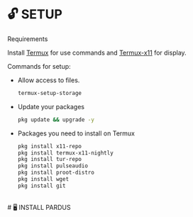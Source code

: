 <!-- PARDUS ON ANDROID -->
# 🔓 SETUP <a name=setup></a> 

Requirements

Install [Termux](https://github.com/termux/termux-app/releases/tag/v0.118.0) for use commands and [Termux-x11](https://github.com/termux/termux-x11/releases/tag/nightly) for display.

Commands for setup:

* Allow access to files. 
  ```sh
  termux-setup-storage 
  ```
* Update your packages
   ```sh
  pkg update && upgrade -y
   ```
* Packages you need to install on Termux
   ```sh
  pkg install x11-repo
  pkg install termux-x11-nightly
  pkg install tur-repo
  pkg install pulseaudio
  pkg install proot-distro
  pkg install wget
  pkg install git 
   ```
<br>
# 🖥️ INSTALL PARDUS 



